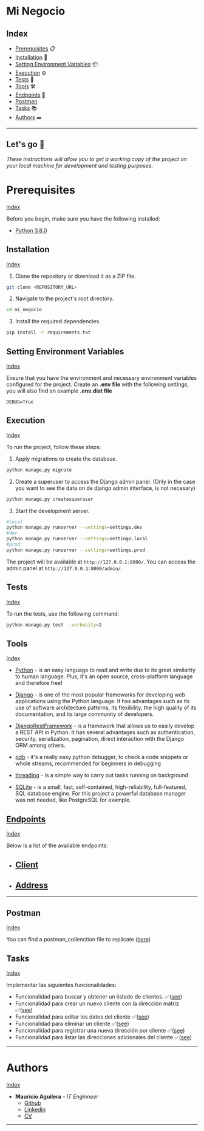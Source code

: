 # Mi Negocio

## Index

- [Prerequisites](#prerequisites) 📋
- [Installation](#installation) 🔧
- [Setting Environment Variables](#setting-environment-variables) 📦
- [Execution](#execution) ⚙️
- [Tests](#tests) 🧪
- [Tools](#tools) 🛠️
- [Endpoints](#endpoints) 📩
- [Postman](#postman)
- [Tasks](#tasks) 📚
- [Authors](#authors) ✒️

---

## Let's go 🚀

_These instructions will allow you to get a working copy of the project on your local machine for development and testing purposes._

# Prerequisites

[Index](#index)

Before you begin, make sure you have the following installed:

- [Python 3.8.0](https://www.python.org/downloads/release/python-380/)

## Installation

[Index](#index)

1. Clone the repository or download it as a ZIP file.

```bash
git clone <REPOSITORY_URL>
```

2. Navigate to the project's root directory.

```bash
cd mi_negocio
```

3. Install the required dependencies.

```bash
pip install -r requirements.txt
```

## Setting Environment Variables

[Index](#index)

Ensure that you have the environment and necessary environment variables configured for the project. Create an **.env file** with the following settings, you will also find an example **.env.dist file**

```
DEBUG=True
```

## Execution

[Index](#index)

To run the project, follow these steps:

1. Apply migrations to create the database.

```bash
python manage.py migrate
```

2. Create a superuser to access the Django admin panel. (Only in the case you want to see the data on de django admin interface, is not necesary)

```bash
python manage.py createsuperuser
```

3. Start the development server.

```bash
#local
python manage.py runserver --settings=settings.dev
#dev
python manage.py runserver --settings=settings.local
#prod
python manage.py runserver --settings=settings.prod
```

The project will be available at `http://127.0.0.1:8000/`.
You can access the admin panel at `http://127.0.0.1:8000/admin/`.

## Tests

[Index](#index)

To run the tests, use the following command:

```bash
python manage.py test --verbosity=2
```

## Tools

[Index](#index)

- [Python](https://www.python.org/) - is an easy language to read and write due to its great similarity to human language. Plus, it's an open source, cross-platform language and therefore free!

- [Django](https://www.djangoproject.com/) - is one of the most popular frameworks for developing web applications using the Python language. It has advantages such as its use of software architecture patterns, its flexibility, the high quality of its documentation, and its large community of developers.

- [DjangoRestFramework](https://www.django-rest-framework.org/) - is a framework that allows us to easily develop a REST API in Python. It has several advantages such as authentication, security, serialization, pagination, direct interaction with the Django ORM among others.

- [pdb](https://docs.python.org/3/library/pdb.html) - it's a really easy python debugger, to check a code snippets or whole streams, recommended for beginners in debugging
  
- [threading](https://docs.python.org/3/library/threading.html) - is a simple way to carry out tasks running on background

- [SQLite](https://www.sqlite.org/index.html) - is  a small, fast, self-contained, high-reliability, full-featured, SQL database engine. For this project a powerful database manager was not needed, like PostgreSQL for example.

## [Endpoints](extra/ENDPOINTS.md)

[Index](#index)

Below is a list of the available endpoints:

- ## [Client](extra/ENDPOINTS.md#client)

- ## [Address](extra/ENDPOINTS.md#address)

---

## Postman  

[Index](#index)

You can find a postman_collenction file to replicate ([here](API.postman_collection.json))

## Tasks

[Index](#index)

Implementar las siguientes funcionalidades:

- Funcionalidad para buscar y obtener un listado de clientes. ✅([see](extra/ENDPOINTS.md#list-client))
- Funcionalidad para crear un nuevo cliente con la dirección matriz ✅([see](extra/ENDPOINTS.md#create-client))
- Funcionalidad para editar los datos del cliente ✅([see](extra/ENDPOINTS.md#update-client))
- Funcionalidad para eliminar un cliente ✅([see](extra/ENDPOINTS.md#delete-client))
- Funcionalidad para registrar una nueva dirección por cliente ✅([see](extra/ENDPOINTS.md#create-address))
- Funcionalidad para listar las direcciones adicionales del cliente ✅([see](extra/ENDPOINTS.md#list-addresses))

----

# Authors

[Index](#index)

- **Mauricio Aguilera** - _IT Enginneer_
  - [Github](https://github.com/maguilera0810)
  - [Linkedin](https://www.linkedin.com/in/maguilera-jaramillo/)
  - [CV](https://drive.google.com/file/d/1rHONaTooKeXc-1z18j5pL09HruI8GeWF/view?usp=sharing)

----

